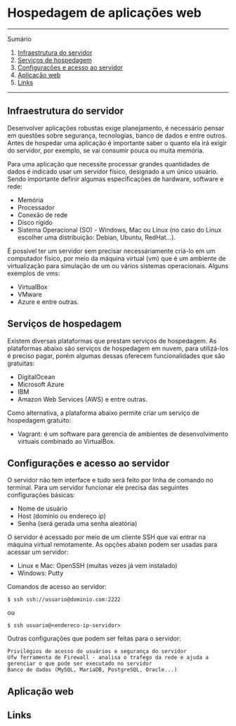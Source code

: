 # Hospedagem de aplicações web

*******
Sumário
 1. [Infraestrutura do servidor](#infraestrutura)
 2. [Serviços de hospedagem](#servicos)
 3. [Configurações e acesso ao servidor](#servidor)
 4. [Aplicação web](#aplicacao)
 5. [Links](#links)

*******

<div id='infraestrutura'/>

## Infraestrutura do servidor

Desenvolver aplicações robustas exige planejamento, é necessário pensar em questões sobre segurança, tecnologias, banco de dados e entre outros. Antes de hospedar uma aplicação é importante saber o quanto ela irá exigir do servidor, por exemplo, se vai consumir pouca ou muita memória. 

Para uma aplicação que necessite processar grandes quantidades de dados é indicado usar um servidor físico, designado a um único usuário. Sendo importante definir algumas especificações de hardware, software e rede:

- Memória
- Processador
- Conexão de rede
- Disco rígido
- Sistema Operacional (SO) - Windows, Mac ou Linux (no caso do Linux escolher uma distribuição: Debian, Ubuntu, RedHat...).

É possível ter um servidor sem precisar necessáriamente criá-lo em um computador físico, por meio da máquina virtual (vm) que é um ambiente de virtualização para simulação de um ou vários sistemas operacionais. Alguns exemplos de vms:

- VirtualBox
- VMware
- Azure e entre outras.

<div id='servicos'/>

## Serviços de hospedagem

Existem diversas plataformas que prestam serviços de hospedagem. As plataformas abaixo são serviços de hospedagem em nuvem, para utilizá-los é preciso pagar, porém algumas dessas oferecem funcionalidades que são gratuitas:

- DigitalOcean
- Microsoft Azure
- IBM
- Amazon Web Services (AWS) e entre outras.

Como alternativa, a plataforma abaixo permite criar um serviço de hospedagem gratuito:

- Vagrant: é um software para gerencia de ambientes de desenvolvimento virtuais combinado ao VirtualBox.

<div id='servidor'/>

## Configurações e acesso ao servidor

O servidor não tem interface e tudo será feito por linha de comando no terminal. Para um servidor funcionar ele precisa das seguintes configurações básicas:

- Nome de usuário
- Host (domínio ou endereço ip)
- Senha (será gerada uma senha aleatória)

O servidor é acessado por meio de um cliente SSH que vai entrar na máquina virtual remotamente. As opções abaixo podem ser usadas para acessar um servidor:

- Linux e Mac: OpenSSH (muitas vezes já vem instalado)
- Windows: Putty

Comandos de acesso ao servidor:

`$ ssh ssh://usuario@dominio.com:2222` 

ou 

`$ ssh usuario@<endereco-ip-servidor>`

Outras configurações que podem ser feitas para o servidor:

    Privilégios de acesso do usuários e segurança do servidor
    Ufw ferramenta de Firewall - analisa o trafego da rede e ajuda a gerenciar o que pode ser executado no servidor 
    Banco de dados (MySQL, MariaDB, PostgreSQL, Oracle...)
    
<div id='aplicacao'/>

## Aplicação web

<div id='links'/>

## Links

